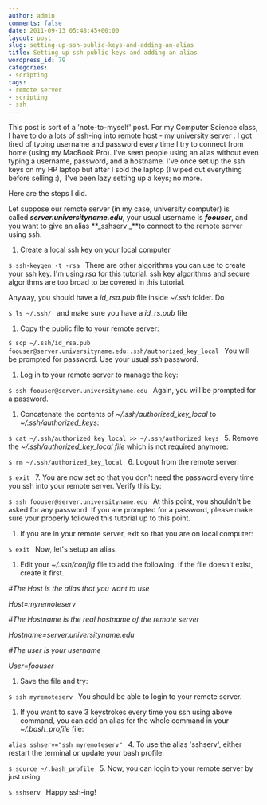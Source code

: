 ```yaml
---
author: admin
comments: false
date: 2011-09-13 05:48:45+00:00
layout: post
slug: setting-up-ssh-public-keys-and-adding-an-alias
title: Setting up ssh public keys and adding an alias
wordpress_id: 79
categories:
- scripting
tags:
- remote server
- scripting
- ssh
---
```


This post is sort of a 'note-to-myself' post. For my Computer Science class, I have to do a lots of ssh-ing into remote host - my university server . I got tired of typing username and password every time I try to connect from home (using my MacBook Pro). I've seen people using an alias without even typing a username, password, and a hostname. I've once set up the ssh keys on my HP laptop but after I sold the laptop (I wiped out everything before selling :),  I've been lazy setting up a keys; no more.





Here are the steps I did.





Let suppose our remote server (in my case, university computer) is called **_server.universityname.edu_**, your usual username is **_foouser_**, and you want to give an alias **_sshserv _**to connect to the remote server using ssh.







  1. Create a local ssh key on your local computer





`$ ssh-keygen -t -rsa
`
There are other algorithms you can use to create your ssh key. I'm using _rsa_ for this tutorial. ssh key algorithms and secure algorithms are too broad to be covered in this tutorial.





Anyway, you should have a _id_rsa.pub_ file inside _~/.ssh_ folder. Do





`$ ls ~/.ssh/
`
and make sure you have a _id_rs.pub_ file







  1. Copy the public file to your remote server:





`$ scp ~/.ssh/id_rsa.pub foouser@server.universityname.edu:.ssh/authorized_key_local
`
You will be prompted for password. Use your usual _ssh_ password.







  1. Log in to your remote server to manage the key:





`$ ssh foouser@server.universityname.edu
`
Again, you will be prompted for a password.







  1. Concatenate the contents of _~/.ssh/authorized_key_local_ to _~/.ssh/authorized_keys_:





`$ cat ~/.ssh/authorized_key_local >> ~/.ssh/authorized_keys
`
5. Remove the _~/.ssh/authorized_key_local file_ which is not required anymore:





`$ rm ~/.ssh/authorized_key_local
`
6. Logout from the remote server:





`$ exit
`
7. You are now set so that you don't need the password every time you ssh into your remote server. Verify this by:





`$ ssh foouser@server.universityname.edu
`
At this point, you shouldn't be asked for any password. If you are prompted for a password, please make sure your properly followed this tutorial up to this point.







  1. If you are in your remote server, exit so that you are on local computer:





`$ exit
`
Now, let's setup an alias.







  1. Edit your _~/.ssh/config_ file to add the following. If the file doesn't exist, create it first.





_#The Host is the alias that you want to use_





_Host=myremoteserv_





_#The Hostname is the real hostname of the remote server_





_Hostname=server.universityname.edu_





_#The user is your username_





_User=foouser_











  1. Save the file and try:





`$ ssh myremoteserv
`
You should be able to login to your remote server.







  1. If you want to save 3 keystrokes every time you ssh using above command, you can add an alias for the whole command in your _~/.bash_profile_ file:





`alias sshserv="ssh myremoteserv"
`
4. To use the alias 'sshserv', either restart the terminal or update your bash profile:





`$ source ~/.bash_profile
`
5. Now, you can login to your remote server by just using:





`$ sshserv
`
Happy ssh-ing!



